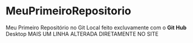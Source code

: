 # MeuPrimeiroRepositorio
 Meu Primeiro Repositório no Git Local feito excluvamente com o **Git Hub** Desktop 
 MAIS UM LINHA ALTERADA DIRETAMENTE NO SITE
